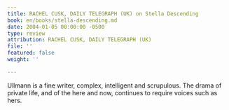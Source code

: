 ```yaml
---
title: RACHEL CUSK, DAILY TELEGRAPH (UK) on Stella Descending
book: en/books/stella-descending.md
date: 2004-01-05 00:00:00 -0500
type: review
attribution: RACHEL CUSK, DAILY TELEGRAPH (UK)
file: ''
featured: false
weight: ''

---
```

Ullmann is a fine writer, complex, intelligent and scrupulous. The drama of private life, and of the here and now, continues to require voices such as hers.